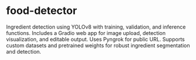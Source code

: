 # food-detector
Ingredient detection using YOLOv8 with training, validation, and inference functions. Includes a Gradio web app for image upload, detection visualization, and editable output. Uses Pyngrok for public URL. Supports custom datasets and pretrained weights for robust ingredient segmentation and detection.
